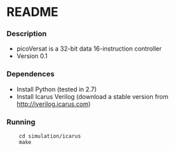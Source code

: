 # README #

### Description ###

* picoVersat is a 32-bit data 16-instruction controller
* Version 0.1


### Dependences ###

* Install Python (tested in 2.7)
* Install Icarus Verilog (download a stable version from http://iverilog.icarus.com)

### Running ###
```
    cd simulation/icarus
    make
```
